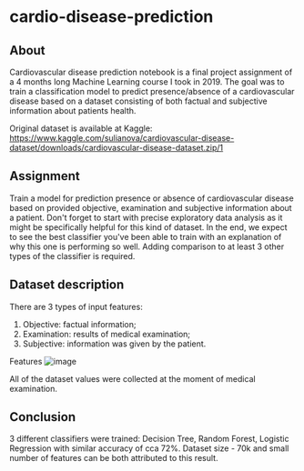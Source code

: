 # cardio-disease-prediction

## About
Cardiovascular disease prediction notebook is a final project assignment of a 4 months long Machine Learning course I took in 2019. The goal was to train a classification model to predict presence/absence of a cardiovascular disease based on a dataset consisting of both factual and subjective information about patients health.

Original dataset is available at Kaggle: https://www.kaggle.com/sulianova/cardiovascular-disease-dataset/downloads/cardiovascular-disease-dataset.zip/1 

## Assignment
Train a model for prediction presence or absence of cardiovascular disease based on provided objective, examination and subjective information about a patient. Don't forget to start with precise exploratory data analysis as it might be specifically helpful for this kind of dataset. In the end, we expect to see the best classifier you've been able to train with an explanation of why this one is performing so well. Adding comparison to at least 3 other types of the classifier is required.

## Dataset description

There are 3 types of input features:
  1.	Objective: factual information;
  2.	Examination: results of medical examination;
  3.	Subjective: information was given by the patient.

Features
 ![image](https://user-images.githubusercontent.com/60256130/174602803-29958918-bfbc-46e4-8fa0-fabaeadf2d39.png)

All of the dataset values were collected at the moment of medical examination. 

## Conclusion

3 different classifiers were trained: Decision Tree, Random Forest, Logistic Regression with similar accuracy of cca 72%. Dataset size - 70k and small number of features can be both attributed to this result.
